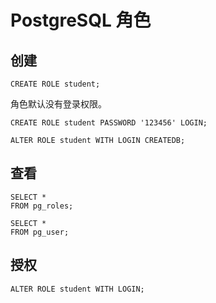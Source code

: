 # PostgreSQL 角色

## 创建

```postgresql
CREATE ROLE student;
```

角色默认没有登录权限。

```postgresql
CREATE ROLE student PASSWORD '123456' LOGIN;
```

```postgresql
ALTER ROLE student WITH LOGIN CREATEDB;
```

## 查看

```postgresql
SELECT *
FROM pg_roles;
```

```postgresql
SELECT *
FROM pg_user;
```

## 授权

```postgresql
ALTER ROLE student WITH LOGIN;
```

